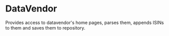# DataVendor

Provides access to datavendor's home pages, parses them, appends ISINs to them and saves them to repository.
